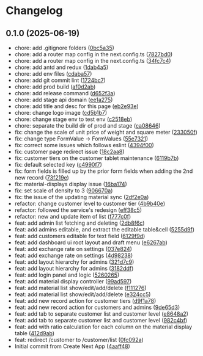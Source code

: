 # Changelog

## 0.1.0 (2025-06-19)

* chore: add .gitignore folders ([0bc5a35](https://github.com/pm-printpack/quotation-admin-dashboard/commit/0bc5a35))
* chore: add a router map config in the next.config.ts ([7827bd0](https://github.com/pm-printpack/quotation-admin-dashboard/commit/7827bd0))
* chore: add a router map config in the next.config.ts ([34fc7c4](https://github.com/pm-printpack/quotation-admin-dashboard/commit/34fc7c4))
* chore: add antd and redux ([1dab4a5](https://github.com/pm-printpack/quotation-admin-dashboard/commit/1dab4a5))
* chore: add env files ([cdaba57](https://github.com/pm-printpack/quotation-admin-dashboard/commit/cdaba57))
* chore: add git commit lint ([1724bc7](https://github.com/pm-printpack/quotation-admin-dashboard/commit/1724bc7))
* chore: add prod build ([af0d2ab](https://github.com/pm-printpack/quotation-admin-dashboard/commit/af0d2ab))
* chore: add release command ([d652f3a](https://github.com/pm-printpack/quotation-admin-dashboard/commit/d652f3a))
* chore: add stage api domain ([ee1a275](https://github.com/pm-printpack/quotation-admin-dashboard/commit/ee1a275))
* chore: add title and desc for this page ([eb2e93e](https://github.com/pm-printpack/quotation-admin-dashboard/commit/eb2e93e))
* chore: change logo image ([cd5b1b7](https://github.com/pm-printpack/quotation-admin-dashboard/commit/cd5b1b7))
* chore: change stage env to test env ([c2518eb](https://github.com/pm-printpack/quotation-admin-dashboard/commit/c2518eb))
* chore: separate the build dir of prod and stage ([ca08646](https://github.com/pm-printpack/quotation-admin-dashboard/commit/ca08646))
* fix: change the scale of unit price of weight and square meter ([233050f](https://github.com/pm-printpack/quotation-admin-dashboard/commit/233050f))
* fix: change type FormValue -> FormValues ([55e7321](https://github.com/pm-printpack/quotation-admin-dashboard/commit/55e7321))
* fix: correct some issues which follows eslint ([4394f00](https://github.com/pm-printpack/quotation-admin-dashboard/commit/4394f00))
* fix: customer page redirect issue ([18c2aa8](https://github.com/pm-printpack/quotation-admin-dashboard/commit/18c2aa8))
* fix: customer tiers on the customer tablet maintenance ([6119b7b](https://github.com/pm-printpack/quotation-admin-dashboard/commit/6119b7b))
* fix: default selected key ([c4990f7](https://github.com/pm-printpack/quotation-admin-dashboard/commit/c4990f7))
* fix: form fields is filled up by the prior form fields when adding the 2nd new record ([73f219e](https://github.com/pm-printpack/quotation-admin-dashboard/commit/73f219e))
* fix: material-displays display issue ([16ba174](https://github.com/pm-printpack/quotation-admin-dashboard/commit/16ba174))
* fix: set scale of density to 3 ([906670a](https://github.com/pm-printpack/quotation-admin-dashboard/commit/906670a))
* fix: the issue of the updating material sync ([2df2e0a](https://github.com/pm-printpack/quotation-admin-dashboard/commit/2df2e0a))
* refactor: change customer level to customer tier ([4b9b40e](https://github.com/pm-printpack/quotation-admin-dashboard/commit/4b9b40e))
* refactor: followed the service's redesign ([eff38c5](https://github.com/pm-printpack/quotation-admin-dashboard/commit/eff38c5))
* refactor: new and update item of list ([f777c0f](https://github.com/pm-printpack/quotation-admin-dashboard/commit/f777c0f))
* feat: add admin list fetching and deleting ([2db8f6c](https://github.com/pm-printpack/quotation-admin-dashboard/commit/2db8f6c))
* feat: add admins editable, and extract the editable table&cell ([5255d9f](https://github.com/pm-printpack/quotation-admin-dashboard/commit/5255d9f))
* feat: add customers editable for text field ([6129f9d](https://github.com/pm-printpack/quotation-admin-dashboard/commit/6129f9d))
* feat: add dashboard ui root layout and draft menu ([e6267ab](https://github.com/pm-printpack/quotation-admin-dashboard/commit/e6267ab))
* feat: add exchange rate on settings ([037e824](https://github.com/pm-printpack/quotation-admin-dashboard/commit/037e824))
* feat: add exchange rate on settings ([4d98238](https://github.com/pm-printpack/quotation-admin-dashboard/commit/4d98238))
* feat: add layout hierarchy for admins ([321d7c9](https://github.com/pm-printpack/quotation-admin-dashboard/commit/321d7c9))
* feat: add layout hierarchy for admins ([3182ddf](https://github.com/pm-printpack/quotation-admin-dashboard/commit/3182ddf))
* feat: add login panel and logic ([5260265](https://github.com/pm-printpack/quotation-admin-dashboard/commit/5260265))
* feat: add material display controller ([99ad597](https://github.com/pm-printpack/quotation-admin-dashboard/commit/99ad597))
* feat: add material list show/edit/add/delete ([f111276](https://github.com/pm-printpack/quotation-admin-dashboard/commit/f111276))
* feat: add material list show/edit/add/delete ([e324cc5](https://github.com/pm-printpack/quotation-admin-dashboard/commit/e324cc5))
* feat: add new record action for customer tiers ([d9f1a78](https://github.com/pm-printpack/quotation-admin-dashboard/commit/d9f1a78))
* feat: add new record action for customers and admins ([9de65d3](https://github.com/pm-printpack/quotation-admin-dashboard/commit/9de65d3))
* feat: add tab to separate customer list and customer level ([e8648a2](https://github.com/pm-printpack/quotation-admin-dashboard/commit/e8648a2))
* feat: add tab to separate customer list and customer level ([982c4bf](https://github.com/pm-printpack/quotation-admin-dashboard/commit/982c4bf))
* feat: add with ratio calculation for each column on the material display table ([412d9ab](https://github.com/pm-printpack/quotation-admin-dashboard/commit/412d9ab))
* feat: redirect /customer to /customer/list ([0fc092a](https://github.com/pm-printpack/quotation-admin-dashboard/commit/0fc092a))
* Initial commit from Create Next App ([4aaff48](https://github.com/pm-printpack/quotation-admin-dashboard/commit/4aaff48))

